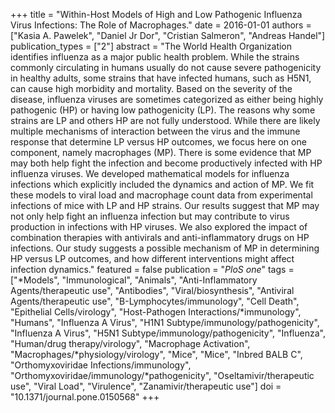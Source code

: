 +++
title = "Within-Host Models of High and Low Pathogenic Influenza Virus Infections: The Role of Macrophages."
date = 2016-01-01
authors = ["Kasia A. Pawelek", "Daniel Jr Dor", "Cristian Salmeron", "Andreas Handel"]
publication_types = ["2"]
abstract = "The World Health Organization identifies influenza as a major public health problem. While the strains commonly circulating in humans usually do not cause severe pathogenicity in healthy adults, some strains that have infected humans, such as H5N1, can cause high morbidity and mortality. Based on the severity of the disease, influenza viruses are sometimes categorized as either being highly pathogenic (HP) or having low pathogenicity (LP). The reasons why some strains are LP and others HP are not fully understood. While there are likely multiple mechanisms of interaction between the virus and the immune response that determine LP versus HP outcomes, we focus here on one component, namely macrophages (MP). There is some evidence that MP may both help fight the infection and become productively infected with HP influenza viruses. We developed mathematical models for influenza infections which explicitly included  the dynamics and action of MP. We fit these models to viral load and macrophage count data from experimental infections of mice with LP and HP strains. Our results suggest that MP may not only help fight an influenza infection but may contribute to virus production in infections with HP viruses. We also explored the impact of combination therapies with antivirals and anti-inflammatory drugs on HP infections. Our study suggests a possible mechanism of MP in determining HP versus LP outcomes, and how different interventions might affect infection dynamics."
featured = false
publication = "*PloS one*"
tags = ["*Models", "Immunological", "Animals", "Anti-Inflammatory Agents/therapeutic use", "Antibodies", "Viral/biosynthesis", "Antiviral Agents/therapeutic use", "B-Lymphocytes/immunology", "Cell Death", "Epithelial Cells/virology", "Host-Pathogen Interactions/*immunology", "Humans", "Influenza A Virus", "H1N1 Subtype/immunology/pathogenicity", "Influenza A Virus", "H5N1 Subtype/immunology/pathogenicity", "Influenza", "Human/drug therapy/virology", "Macrophage Activation", "Macrophages/*physiology/virology", "Mice", "Mice", "Inbred BALB C", "Orthomyxoviridae Infections/immunology", "Orthomyxoviridae/immunology/*pathogenicity", "Oseltamivir/therapeutic use", "Viral Load", "Virulence", "Zanamivir/therapeutic use"]
doi = "10.1371/journal.pone.0150568"
+++

